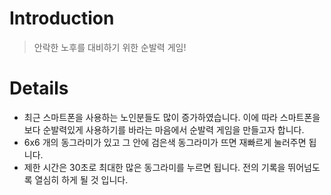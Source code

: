 # Introduction #

> 안락한 노후를 대비하기 위한 순발력 게임!

# Details #

  * 최근 스마트폰을 사용하는 노인분들도 많이 증가하였습니다. 이에 따라 스마트폰을 보다 순발력있게 사용하기를 바라는 마음에서 순발력 게임을 만들고자 합니다.
  * 6x6 개의 동그라미가 있고 그 안에 검은색 동그라미가 뜨면 재빠르게 눌러주면 됩니다.
  * 제한 시간은 30초로 최대한 많은 동그라미를 누르면 됩니다. 전의 기록을 뛰어넘도록 열심히 하게 될 것 입니다.